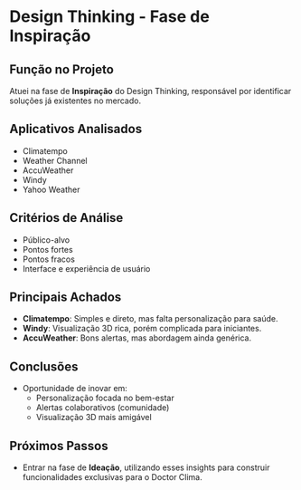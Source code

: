 # Design Thinking - Fase de Inspiração 

## Função no Projeto
Atuei na fase de **Inspiração** do Design Thinking, responsável por identificar soluções já existentes no mercado.

## Aplicativos Analisados
- Climatempo
- Weather Channel
- AccuWeather
- Windy
- Yahoo Weather

## Critérios de Análise
- Público-alvo
- Pontos fortes
- Pontos fracos
- Interface e experiência de usuário

## Principais Achados
- **Climatempo**: Simples e direto, mas falta personalização para saúde.
- **Windy**: Visualização 3D rica, porém complicada para iniciantes.
- **AccuWeather**: Bons alertas, mas abordagem ainda genérica.

## Conclusões
- Oportunidade de inovar em:
  - Personalização focada no bem-estar
  - Alertas colaborativos (comunidade)
  - Visualização 3D mais amigável

## Próximos Passos
- Entrar na fase de **Ideação**, utilizando esses insights para construir funcionalidades exclusivas para o Doctor Clima.
  
